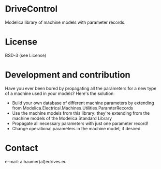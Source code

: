 # DriveControl
Modelica library of machine models with parameter records.

# License
BSD-3 (see License)

# Development and contribution
Have you ever been bored by propagating all the parameters for a new type of a machine used in your models?
Here's the solution:
* Build your own database of different machine parameters by extending from Modelica.Electrical.Machines.Utilities.ParamterRecords
* Use the machine models from this library: they're extending from the machine models of the Modelica Standard Library
* Propagate all necessary parameters with just one parameter record!
* Change operational parameters in the machine model, if desired.

# Contact
e-mail: a.haumer(at)edrives.eu
